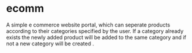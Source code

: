 # ecomm

A simple e commerce website portal, which can seperate products according to their categories specified by the user. If a category already exists the newly added product will be added to the same category and if not a new category will be created .
